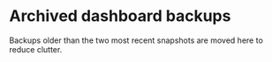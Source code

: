 # Archived dashboard backups

Backups older than the two most recent snapshots are moved here to reduce clutter.
